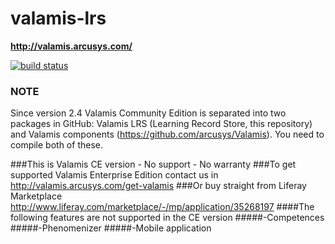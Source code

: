 # valamis-lrs

**http://valamis.arcusys.com/**

[![build status](https://api.travis-ci.org/arcusys/valamis-lrs.png)](http://travis-ci.org/arcusys/valamis-lrs)

### NOTE
Since version 2.4 Valamis Community Edition is separated into two packages in GitHub: Valamis LRS (Learning Record Store, this repository) and Valamis components (https://github.com/arcusys/Valamis). You need to compile both of these.

###This is Valamis CE version - No support - No warranty
###To get supported Valamis Enterprise Edition contact us in http://valamis.arcusys.com/get-valamis
###Or buy straight from Liferay Marketplace http://www.liferay.com/marketplace/-/mp/application/35268197
####The following features are not supported in the CE version
#####-Competences
#####-Phenomenizer
#####-Mobile application
